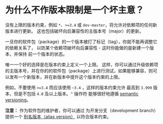 # 为什么不作版本限制是一个坏主意？

没有上限的版本约束，例如 `*`、`>=3.4` 或
`dev-master`，将允许对依赖项的任何新版本进行更新。
这也包括破坏向后兼容性的主版本号（major）的更新。

一旦你的软件包（package）的一个版本被打了标记（tag），你就不能再调整它的依赖关系了，
以防某个依赖项破坏向后兼容性 - 这时你能做的是新建一个版本，并保持
前一个版本的状态。

唯一一个好的选择是在版本约束上定义一个上限。
这样，你可以通过升级依赖项的主版本号，并在你的的软件包（package）上进行测试，如果能够兼容，则可以发布一个新版本，并在新版本中提升这个版本约束的上限。

例如，不要使用 `>=3.4` 而应该使用 `~3.4` ，这样的版本约束允许
最高到 `3.999` 版本，但是不包括 `4.0` 及以上版本。`^` 操作符
能够很好地遵循 [semantic versioning](https://semver.org)。

**注意：** 作为软件包的维护者，你可以通过
为开发分支（development branch）提供一个 [别名版本（alias version）](../articles/aliases.md) 
以符合版本约束。
